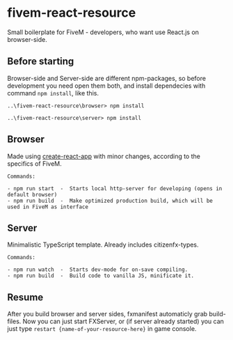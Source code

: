 # fivem-react-resource


Small boilerplate for FiveM - developers, who want use React.js on browser-side. 

## Before starting 

Browser-side and Server-side are different npm-packages, so before development you need open them both, and install dependecies with command `npm install`, like this. 

```
..\fivem-react-resource\browser> npm install
```
```
..\fivem-react-resource\server> npm install
```

## Browser 

Made using [create-react-app](https://create-react-app.dev) with minor changes, according to the specifics of FiveM. 

```
Commands: 

- npm run start  -  Starts local http-server for developing (opens in default browser)
- npm run build  -  Make optimized production build, which will be used in FiveM as interface
```

## Server

Minimalistic TypeScript template. Already includes citizenfx-types. 

```
Commands: 

- npm run watch  -  Starts dev-mode for on-save compiling. 
- npm run build  -  Build code to vanilla JS, minificate it. 
```



## Resume

After you build browser and server sides, fxmanifest automaticly grab build-files. Now you can just start FXServer, or (if server already started) you can just type `restart {name-of-your-resource-here}` in game console. 